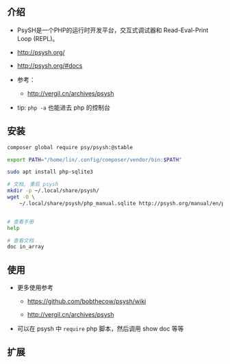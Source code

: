 ## 介绍
* PsySH是一个PHP的运行时开发平台，交互式调试器和 Read-Eval-Print Loop (REPL)。

* http://psysh.org/

* http://psysh.org/#docs

* 参考：
    * http://vergil.cn/archives/psysh

* tip: `php -a` 也能进去 php 的控制台


## 安装
```sh
composer global require psy/psysh:@stable

export PATH="/home/lin/.config/composer/vendor/bin:$PATH"

sudo apt install php-sqlite3

# 文档, 重启 psysh
mkdir -p ~/.local/share/psysh/
wget -O \
    ~/.local/share/psysh/php_manual.sqlite http://psysh.org/manual/en/php_manual.sqlite


# 查看手册
help

# 查看文档
doc in_array
```


## 使用
* 更多使用参考
    * https://github.com/bobthecow/psysh/wiki
    
    * http://vergil.cn/archives/psysh

* 可以在 psysh 中 `require` php 脚本，然后调用 show doc 等等

## 扩展
